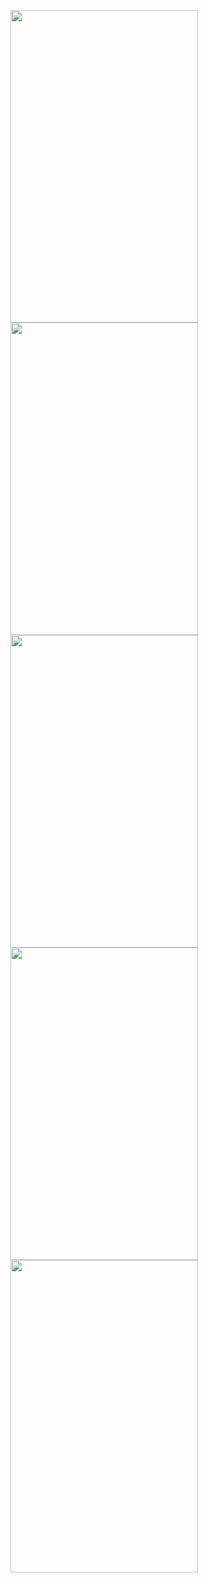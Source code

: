 <img src="https://user-images.githubusercontent.com/53394560/130359421-85c6aa64-52db-42d6-a257-0cfe0adfb159.png" width="300" height="500" /> <img src="https://user-images.githubusercontent.com/53394560/130359513-257b49ba-b622-40b7-b779-57c4c7c96bed.png" width="300" height="500" /> <img src="https://user-images.githubusercontent.com/53394560/130359531-3b50522e-2404-4aa9-bdbf-97d1d67298ca.png" width="300" height="500" /> 
<img src="https://user-images.githubusercontent.com/53394560/130359547-f9f7f8fc-69fb-4882-b56c-9cdf6840ab8b.png" width="300" height="500" /> 
<img src="https://user-images.githubusercontent.com/53394560/130359548-b2ed7734-9ace-4d66-b764-c45d904794ca.png" width="300" height="500" /> 
